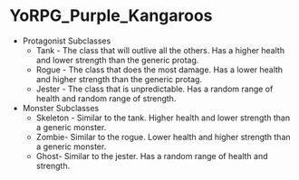 # YoRPG_Purple_Kangaroos
* Protagonist Subclasses
  * Tank - The class that will outlive all the others. Has a higher health and lower strength than the generic protag.
  * Rogue - The class that does the most damage. Has a lower health and higher strength than the generic protag.
  * Jester - The class that is unpredictable. Has a random range of health and random range of strength.
* Monster Subclasses
  * Skeleton - Similar to the tank. Higher health and lower strength than a generic monster.
  * Zombie- Similar to the rogue. Lower health and higher strength than a generic monster.
  * Ghost- Similar to the jester. Has a random range of health and strength.
